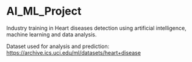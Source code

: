 # AI_ML_Project
Industry training in Heart diseases detection using artificial intelligence, machine learning and data analysis.

Dataset used for analysis and prediction: https://archive.ics.uci.edu/ml/datasets/heart+disease

